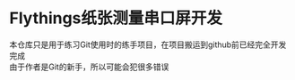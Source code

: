 # Flythings纸张测量串口屏开发<br/>
本仓库只是用于练习Git使用时的练手项目，在项目搬运到github前已经完全开发完成<br/>
由于作者是Git的新手，所以可能会犯很多错误<br/>
